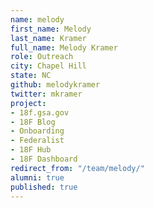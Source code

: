 ```yaml
---
name: melody
first_name: Melody
last_name: Kramer
full_name: Melody Kramer
role: Outreach
city: Chapel Hill
state: NC
github: melodykramer
twitter: mkramer
project:
- 18f.gsa.gov
- 18F Blog
- Onboarding
- Federalist
- 18F Hub
- 18F Dashboard
redirect_from: "/team/melody/"
alumni: true
published: true
---
```


